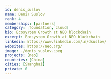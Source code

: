 ```yaml
---
id: denis_suslov
name: Denis Suslov 
rank: 4
memberships: [partners]
category: [foundation, cloud]
bio: Ecosystem Growth at NEO blockchain
excerpt: Ecosystem Growth at NEO blockchain
linkedin: https://www.linkedin.com/in/dsuslov/
websites: https://neo.org/
image: ./denis_suslov.jpeg
projects: [neo]
countries: [China]
cities: [Shanghai]
private: 0
---
```

